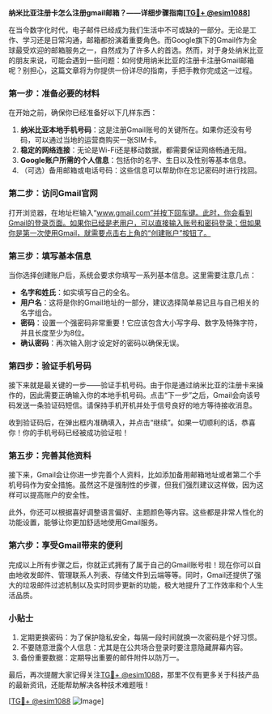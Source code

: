 **纳米比亚注册卡怎么注册gmail邮箱？——详细步骤指南[[TG💪+ @esim1088](https://t.me/s/esim1088)]**

在当今数字化时代，电子邮件已经成为我们生活中不可或缺的一部分。无论是工作、学习还是日常沟通，邮箱都扮演着重要角色。而Google旗下的Gmail作为全球最受欢迎的邮箱服务之一，自然成为了许多人的首选。然而，对于身处纳米比亚的朋友来说，可能会遇到一些问题：如何使用纳米比亚的注册卡注册Gmail邮箱呢？别担心，这篇文章将为你提供一份详尽的指南，手把手教你完成这一过程。

### **第一步：准备必要的材料**
在开始之前，确保你已经准备好以下几样东西：
1. **纳米比亚本地手机号码**：这是注册Gmail账号的关键所在。如果你还没有号码，可以通过当地的运营商购买一张SIM卡。
2. **稳定的网络连接**：无论是Wi-Fi还是移动数据，都需要保证网络畅通无阻。
3. **Google账户所需的个人信息**：包括你的名字、生日以及性别等基本信息。
4. （可选）备用邮箱或电话号码：这些信息可以帮助你在忘记密码时进行找回。

### **第二步：访问Gmail官网**
打开浏览器，在地址栏输入“www.gmail.com”并按下回车键。此时，你会看到Gmail的登录页面。如果你已经是老用户，可以直接输入账号和密码登录；但如果你是第一次使用Gmail，就需要点击右上角的“创建账户”按钮了。

### **第三步：填写基本信息**
当你选择创建账户后，系统会要求你填写一系列基本信息。这里需要注意几点：
- **名字和姓氏**：如实填写自己的全名。
- **用户名**：这将是你的Gmail地址的一部分，建议选择简单易记且与自己相关的名字组合。
- **密码**：设置一个强密码非常重要！它应该包含大小写字母、数字及特殊字符，并且长度至少为8位。
- **确认密码**：再次输入刚才设定好的密码以确保无误。

### **第四步：验证手机号码**
接下来就是最关键的一步——验证手机号码。由于你是通过纳米比亚的注册卡来操作的，因此需要正确输入你的本地手机号码。点击“下一步”之后，Gmail会向该号码发送一条验证码短信。请保持手机开机并处于信号良好的地方等待接收消息。

收到验证码后，在弹出框内准确填入，并点击“继续”。如果一切顺利的话，恭喜你！你的手机号码已经被成功验证啦！

### **第五步：完善其他资料**
接下来，Gmail会让你进一步完善个人资料，比如添加备用邮箱地址或者第二个手机号码作为安全措施。虽然这不是强制性的步骤，但我们强烈建议这样做，因为这样可以提高账户的安全性。

此外，你还可以根据喜好调整语言偏好、主题颜色等内容。这些都是非常人性化的功能设置，能够让你更加舒适地使用Gmail服务。

### **第六步：享受Gmail带来的便利**
完成以上所有步骤之后，你就正式拥有了属于自己的Gmail账号啦！现在你可以自由地收发邮件、管理联系人列表、存储文件到云端等等。同时，Gmail还提供了强大的垃圾邮件过滤机制以及实时同步更新的功能，极大地提升了工作效率和个人生活品质。

### **小贴士**
1. 定期更换密码：为了保护隐私安全，每隔一段时间就换一次密码是个好习惯。
2. 不要随意泄露个人信息：尤其是在公共场合登录时要注意隐藏屏幕内容。
3. 备份重要数据：定期导出重要的邮件附件以防万一。

最后，再次提醒大家记得关注[TG💪+ @esim1088](https://t.me/s/esim1088)，那里不仅有更多关于科技产品的最新资讯，还能帮助解决各种技术难题哦！

[[TG💪+ @esim1088](https://t.me/s/esim1088) ![Image](https://i.postimg.cc/4NQfJmqS/Snipaste-2025-05-13-00-14-12.png)]